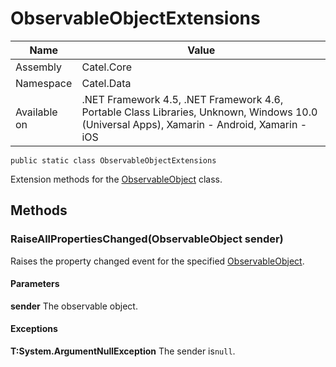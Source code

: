 

# ObservableObjectExtensions

Name|Value
---|---
Assembly|Catel.Core
Namespace|Catel.Data
Available on|.NET Framework 4.5, .NET Framework 4.6, Portable Class Libraries, Unknown, Windows 10.0 (Universal Apps), Xamarin - Android, Xamarin - iOS

```
public static class ObservableObjectExtensions
```

Extension methods for the [ObservableObject](#) class.



## Methods

### RaiseAllPropertiesChanged(ObservableObject sender)

Raises the property changed event for the specified [ObservableObject](#).

#### Parameters

**sender**
The observable object.

#### Exceptions

**T:System.ArgumentNullException**
The sender is`null`.



